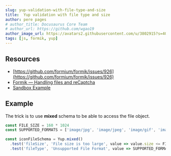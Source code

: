 ```yaml
---
slug: yup-validation-with-file-type-and-size
title:  Yup validation with file type and size
author: pere pages
# author_title: Docusaurus Core Team
# author_url: https://github.com/wgao19
author_image_url: https://avatars2.githubusercontent.com/u/3802915?s=400&v=4
tags: [js, formik, yup]
---
```


## Resources

- [https://github.com/formium/formik/issues/926](https://github.com/formium/formik/issues/926)
- [Formik — Handling files and reCaptcha](https://hackernoon.com/formik-handling-files-and-recaptcha-209cbeae10bc)
- [Sandbox Example](https://codesandbox.io/s/4wrrx8qok0)

## Example

The trick is to use **mixed** schema to be able to access the file object.

```js
const FILE_SIZE = 160 * 1024
const SUPPORTED_FORMATS = ['image/jpg', 'image/jpeg', 'image/gif', 'image/png']

const iconFileSchema = Yup.mixed()
  .test('fileSize', 'File size is too large', value => value.size <= FILE_SIZE)
  .test('fileType', 'Unsupported File Format', value => SUPPORTED_FORMATS.includes(value.type))
```
